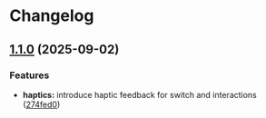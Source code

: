 # Changelog

## [1.1.0](https://github.com/diareuse/sketchbook/compare/1.0.10...1.1.0) (2025-09-02)


### Features

* **haptics:** introduce haptic feedback for switch and interactions ([274fed0](https://github.com/diareuse/sketchbook/commit/274fed00763d83f26a5d0393a879f28e0ad752b5))
